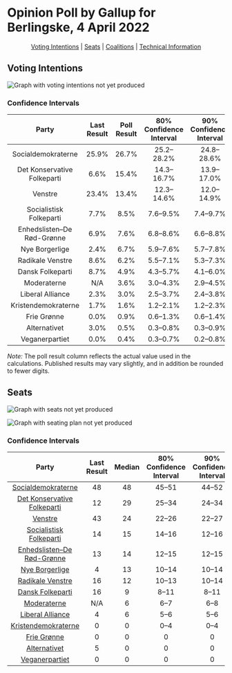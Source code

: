 # Opinion Poll by Gallup for Berlingske, 4 April 2022

<p align="center"><a href="#voting-intentions">Voting Intentions</a> | <a href="#seats">Seats</a> | <a href="#coalitions">Coalitions</a> | <a href="#technical-information">Technical Information</a></p>

## Voting Intentions

![Graph with voting intentions not yet produced](2022-04-04-Gallup.png "Voting Intentions")

### Confidence Intervals

| Party | Last Result | Poll Result | 80% Confidence Interval | 90% Confidence Interval | 95% Confidence Interval | 99% Confidence Interval |
|:-----:|:-----------:|:-----------:|:-----------------------:|:-----------------------:|:-----------------------:|:-----------------------:|
| Socialdemokraterne | 25.9% | 26.7% | 25.2–28.2% |24.8–28.6% |24.5–29.0% |23.8–29.7% |
| Det Konservative Folkeparti | 6.6% | 15.4% | 14.3–16.7% |13.9–17.0% |13.7–17.3% |13.1–17.9% |
| Venstre | 23.4% | 13.4% | 12.3–14.6% |12.0–14.9% |11.8–15.2% |11.3–15.8% |
| Socialistisk Folkeparti | 7.7% | 8.5% | 7.6–9.5% |7.4–9.7% |7.2–10.0% |6.8–10.5% |
| Enhedslisten–De Rød-Grønne | 6.9% | 7.6% | 6.8–8.6% |6.6–8.8% |6.4–9.1% |6.0–9.5% |
| Nye Borgerlige | 2.4% | 6.7% | 5.9–7.6% |5.7–7.8% |5.5–8.0% |5.2–8.5% |
| Radikale Venstre | 8.6% | 6.2% | 5.5–7.1% |5.3–7.3% |5.1–7.5% |4.8–8.0% |
| Dansk Folkeparti | 8.7% | 4.9% | 4.3–5.7% |4.1–6.0% |3.9–6.2% |3.7–6.6% |
| Moderaterne | N/A | 3.6% | 3.0–4.3% |2.9–4.5% |2.8–4.7% |2.5–5.0% |
| Liberal Alliance | 2.3% | 3.0% | 2.5–3.7% |2.4–3.8% |2.2–4.0% |2.0–4.3% |
| Kristendemokraterne | 1.7% | 1.6% | 1.2–2.1% |1.2–2.3% |1.1–2.4% |0.9–2.6% |
| Frie Grønne | 0.0% | 0.9% | 0.6–1.3% |0.6–1.4% |0.5–1.5% |0.4–1.7% |
| Alternativet | 3.0% | 0.5% | 0.3–0.8% |0.3–0.9% |0.2–1.0% |0.2–1.1% |
| Veganerpartiet | 0.0% | 0.4% | 0.3–0.7% |0.2–0.8% |0.2–0.9% |0.1–1.1% |

*Note:* The poll result column reflects the actual value used in the calculations. Published results may vary slightly, and in addition be rounded to fewer digits.

## Seats

![Graph with seats not yet produced](2022-04-04-Gallup-seats.png "Seats")

![Graph with seating plan not yet produced](2022-04-04-Gallup-seating-plan.png "Seating Plan")

### Confidence Intervals

| Party | Last Result | Median | 80% Confidence Interval | 90% Confidence Interval | 95% Confidence Interval | 99% Confidence Interval |
|:-----:|:-----------:|:------:|:-----------------------:|:-----------------------:|:-----------------------:|:-----------------------:|
| <a href="#socialdemokraterne">Socialdemokraterne</a> | 48 | 48 | 45–51 |44–52 |44–52 |44–53 |
| <a href="#det-konservative-folkeparti">Det Konservative Folkeparti</a> | 12 | 29 | 25–34 |24–34 |24–34 |23–34 |
| <a href="#venstre">Venstre</a> | 43 | 24 | 22–26 |22–27 |22–27 |21–27 |
| <a href="#socialistisk-folkeparti">Socialistisk Folkeparti</a> | 14 | 15 | 14–16 |12–16 |12–17 |12–18 |
| <a href="#enhedslisten–de-rød-grønne">Enhedslisten–De Rød-Grønne</a> | 13 | 14 | 12–15 |12–15 |11–16 |11–17 |
| <a href="#nye-borgerlige">Nye Borgerlige</a> | 4 | 13 | 10–14 |10–14 |10–14 |10–14 |
| <a href="#radikale-venstre">Radikale Venstre</a> | 16 | 12 | 10–13 |10–14 |9–14 |9–14 |
| <a href="#dansk-folkeparti">Dansk Folkeparti</a> | 16 | 9 | 8–11 |8–11 |8–11 |6–12 |
| <a href="#moderaterne">Moderaterne</a> | N/A | 6 | 6–7 |6–8 |6–8 |5–9 |
| <a href="#liberal-alliance">Liberal Alliance</a> | 4 | 6 | 5–6 |5–6 |4–6 |0–8 |
| <a href="#kristendemokraterne">Kristendemokraterne</a> | 0 | 0 | 0–4 |0–4 |0–4 |0–4 |
| <a href="#frie-grønne">Frie Grønne</a> | 0 | 0 | 0 |0 |0 |0 |
| <a href="#alternativet">Alternativet</a> | 5 | 0 | 0 |0 |0 |0 |
| <a href="#veganerpartiet">Veganerpartiet</a> | 0 | 0 | 0 |0 |0 |0 |

